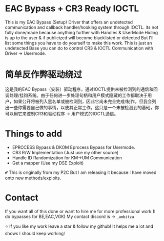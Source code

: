# EAC Bypass + CR3 Ready IOCTL
This is my EAC Bypass (Setup) Driver that offers an undetected communication and callback handler/hooking system through IOCTL. Its not fully done/made because anything further with Handles & UserMode Hiding is up to the user & if publicized will become blacklisted or detected But I'll list some things you have to do yourself to make this work. This is just an undetected Base you can do to control CR3 & IOCTL Communication with Driver -> Usermode.
# 简单反作弊驱动绕过
这是我的EAC Bypass（安装）驱动程序，通过IOCTL提供未被检测到的通信和回调处理/挂钩系统。由于任何进一步处理句柄和用户模式隐藏的工作都取决于用户，如果公开将被列入黑名单或被检测到，因此它尚未完全完成/制作。但我会列出一些你需要自己做的事情，以使其正常工作。这只是一个未被检测到的基础，你可以用它来控制CR3和驱动程序 -> 用户模式的IOCTL通信。
# Things to add
- EPROCESS Bypass & DKOM Eprocess Bypass for Usermode.
- CR3 R/W Implementation (Just use my other source)
- Handle ID Randomization for KM->UM Communication
- Get a mapper (Use my DSE Exploit)

💕 This is originally from my P2C But I am releasing it because I have moved onto new methods/exploits.
# Contact
If you want all of this done or want to hire me for more professional work (I do bypasses for BE,EAC,VGK) My contact discord is -> `_ambitza`

⭐ If you like my work leave a star & follow my github! It helps me a lot and shows I should keep working!
